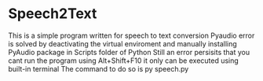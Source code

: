 # Speech2Text
This is a simple program written for speech to text conversion
Pyaudio error is solved by deactivating the virtual enviroment and manually installing PyAudio package in Scripts folder of Python
Still an error persisits that you cant run the program using Alt+Shift+F10 it only can be executed using built-in terminal
The command to do so is py speech.py
